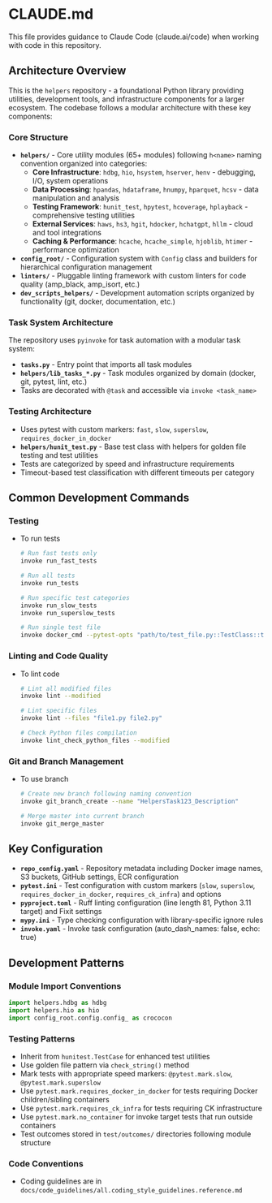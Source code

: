 # CLAUDE.md

This file provides guidance to Claude Code (claude.ai/code) when working with code in this repository.

## Architecture Overview

This is the `helpers` repository - a foundational Python library providing utilities, development tools, and infrastructure components for a larger ecosystem. The codebase follows a modular architecture with these key components:

### Core Structure

- **`helpers/`** - Core utility modules (65+ modules) following `h<name>` naming convention organized into categories:
  - **Core Infrastructure**: `hdbg`, `hio`, `hsystem`, `hserver`, `henv` - debugging, I/O, system operations
  - **Data Processing**: `hpandas`, `hdataframe`, `hnumpy`, `hparquet`, `hcsv` - data manipulation and analysis
  - **Testing Framework**: `hunit_test`, `hpytest`, `hcoverage`, `hplayback` - comprehensive testing utilities
  - **External Services**: `haws`, `hs3`, `hgit`, `hdocker`, `hchatgpt`, `hllm` - cloud and tool integrations
  - **Caching & Performance**: `hcache`, `hcache_simple`, `hjoblib`, `htimer` - performance optimization
- **`config_root/`** - Configuration system with `Config` class and builders for hierarchical configuration management
- **`linters/`** - Pluggable linting framework with custom linters for code quality (amp_black, amp_isort, etc.)
- **`dev_scripts_helpers/`** - Development automation scripts organized by functionality (git, docker, documentation, etc.)

### Task System Architecture

The repository uses `pyinvoke` for task automation with a modular task system:
- **`tasks.py`** - Entry point that imports all task modules
- **`helpers/lib_tasks_*.py`** - Task modules organized by domain (docker, git, pytest, lint, etc.)
- Tasks are decorated with `@task` and accessible via `invoke <task_name>`

### Testing Architecture

- Uses pytest with custom markers: `fast`, `slow`, `superslow`, `requires_docker_in_docker`
- **`helpers/hunit_test.py`** - Base test class with helpers for golden file testing and test utilities
- Tests are categorized by speed and infrastructure requirements
- Timeout-based test classification with different timeouts per category

## Common Development Commands

### Testing
- To run tests
  ```bash
  # Run fast tests only
  invoke run_fast_tests

  # Run all tests
  invoke run_tests

  # Run specific test categories
  invoke run_slow_tests
  invoke run_superslow_tests

  # Run single test file
  invoke docker_cmd --pytest-opts "path/to/test_file.py::TestClass::test_method"
  ```

### Linting and Code Quality

- To lint code
  ```bash
  # Lint all modified files
  invoke lint --modified

  # Lint specific files
  invoke lint --files "file1.py file2.py"

  # Check Python files compilation
  invoke lint_check_python_files --modified
  ```

### Git and Branch Management

- To use branch
  ```bash
  # Create new branch following naming convention
  invoke git_branch_create --name "HelpersTask123_Description"

  # Merge master into current branch
  invoke git_merge_master
  ```

## Key Configuration

- **`repo_config.yaml`** - Repository metadata including Docker image names, S3 buckets, GitHub settings, ECR configuration
- **`pytest.ini`** - Test configuration with custom markers (`slow`, `superslow`, `requires_docker_in_docker`, `requires_ck_infra`) and options
- **`pyproject.toml`** - Ruff linting configuration (line length 81, Python 3.11 target) and Fixit settings
- **`mypy.ini`** - Type checking configuration with library-specific ignore rules
- **`invoke.yaml`** - Invoke task configuration (auto_dash_names: false, echo: true)

## Development Patterns

### Module Import Conventions
```python
import helpers.hdbg as hdbg
import helpers.hio as hio
import config_root.config.config_ as crococon
```

### Testing Patterns
- Inherit from `hunitest.TestCase` for enhanced test utilities
- Use golden file pattern via `check_string()` method
- Mark tests with appropriate speed markers: `@pytest.mark.slow`, `@pytest.mark.superslow`
- Use `pytest.mark.requires_docker_in_docker` for tests requiring Docker children/sibling containers
- Use `pytest.mark.requires_ck_infra` for tests requiring CK infrastructure
- Use `pytest.mark.no_container` for invoke target tests that run outside containers
- Test outcomes stored in `test/outcomes/` directories following module structure

### Code Conventions
- Coding guidelines are in `docs/code_guidelines/all.coding_style_guidelines.reference.md`
